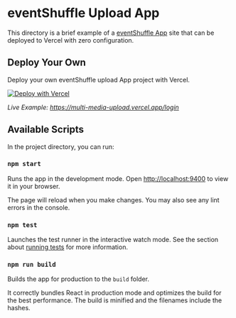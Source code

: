 # eventShuffle Upload App

This directory is a brief example of a [eventShuffle App](https://github.com/facebook/create-react-app) site that can be deployed to Vercel with zero configuration.

## Deploy Your Own

Deploy your own eventShuffle upload App project with Vercel.

[![Deploy with Vercel](https://vercel.com/button)](https://vercel.com/new/clone?repository-url=https://github.com/vercel/vercel/tree/main/examples/create-react-app&template=create-react-app)

_Live Example: https://multi-media-upload.vercel.app/login_

## Available Scripts

In the project directory, you can run:

### `npm start`

Runs the app in the development mode. Open [http://localhost:9400](http://localhost:9400) to view it in your browser.

The page will reload when you make changes. You may also see any lint errors in the console.

### `npm test`

Launches the test runner in the interactive watch mode. See the section about [running tests](https://facebook.github.io/create-react-app/docs/running-tests) for more information.

### `npm run build`

Builds the app for production to the `build` folder.

It correctly bundles React in production mode and optimizes the build for the best performance. The build is minified and the filenames include the hashes.
